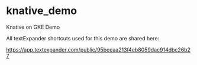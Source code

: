 # knative_demo
Knative on GKE Demo

All textExpander shortcuts used for this demo are shared here:

https://app.textexpander.com/public/95beeaa213f4eb8059dac914dbc26b27

